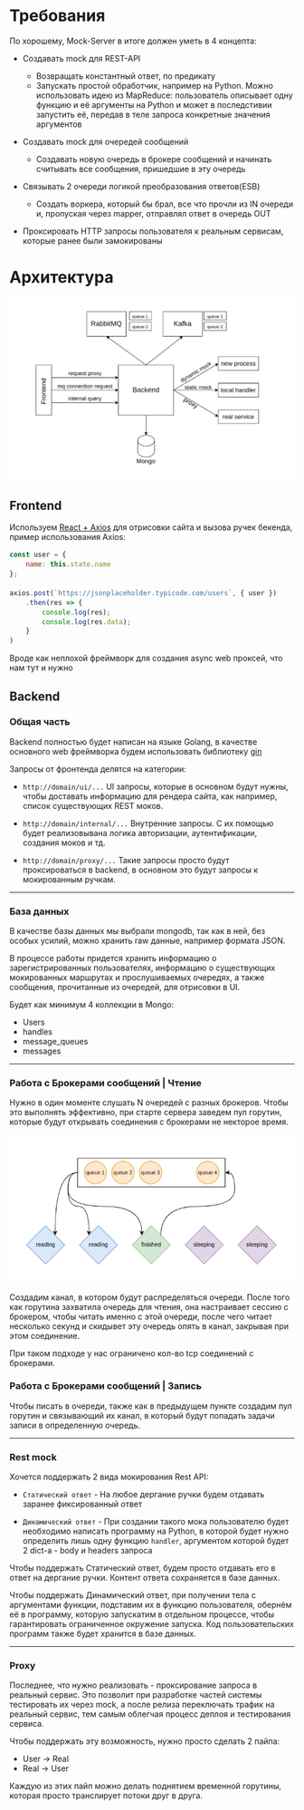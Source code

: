 # Требования

По хорошему, Mock-Server в итоге должен уметь в 4 концепта:

- Создавать mock для REST-API
  - Возвращать константный ответ, по предикату
  - Запускать простой обработчик, например на Python. Можно использовать идею из MapReduce: пользователь описывает одну функцию и её аргументы на Python и может в последстивии запустить её, передав в теле запроса конкретные значения аргументов

- Создавать mock для очередей сообщений
  - Создавать новую очередь в брокере сообщений и начинать считывать все сообщения, пришедшие в эту очередь

- Связывать 2 очереди логикой преобразования ответов(ESB)
  - Создать воркера, который бы брал, все что прочли из IN очереди и, пропуская через mapper, отправлял ответ в очередь OUT

- Проксировать HTTP запросы пользователя к реальным сервисам, которые ранее были замокированы

# Архитектура

![arch](docs/architecture_overview.png)

## Frontend

Используем [React + Axios](https://www.digitalocean.com/community/tutorials/react-axios-react) для отрисовки сайта и вызова ручек бекенда, пример использования Axios:

```js
const user = {
    name: this.state.name
};

axios.post(`https://jsonplaceholder.typicode.com/users`, { user })
    .then(res => {
        console.log(res);
        console.log(res.data);
    }
)
```

Вроде как неплохой фреймворк для создания async web проксей, что нам тут и нужно

## Backend

### Общая часть

Backend полностью будет написан на языке Golang, в качестве основного web фреймворка будем использовать библиотеку [gin](https://github.com/gin-gonic/gin)

Запросы от фронтенда делятся на категории:

- `http://domain/ui/...` UI запросы, которые в основном будут нужны, чтобы доставать информацию для рендера сайта, как например, список существующих REST моков.

- `http://domain/internal/...` Внутренние запросы. С их помощью будет реализовывана логика авторизации, аутентификации, создания моков и тд.

- `http://domain/proxy/...` Такие запросы просто будут проксироваться в backend, в основном это будут запросы к мокированным ручкам.

---

### База данных

В качестве базы данных мы выбрали mongodb, так как в ней, без особых усилий, можно хранить raw данные, например формата JSON.

В процессе работы придется хранить информацию о зарегистрированных пользователях, информацию о существующих мокированных маршрутах и прослушиваемых очередях, а также сообщения, прочитанные из очередей, для отрисовки в UI.

Будет как минимум 4 коллекции в Mongo:
- Users
- handles
- message_queues
- messages

---

### Работа с Брокерами сообщений | Чтение

Нужно в один моменте слушать N очередей с разных брокеров. Чтобы это выполнять эффективно, при старте сервера заведем пул горутин, которые будут открывать соединения с брокерами не некторое время.

![block_queue](docs/blocking_queue.png)

Создадим канал, в котором будут распределяться очереди. После того как горутина захватила очередь для чтения, она настраивает сессию с брокером, чтобы читать именно с этой очереди, после чего читает несколько секунд и скидывет эту очередь опять в канал, закрывая при этом соединение.

При таком подходе у нас ограничено кол-во tcp соединений с брокерами.

### Работа с Брокерами сообщений | Запись

Чтобы писать в очереди, также как в предыдущем пункте создадим пул горутин и связывающий их канал, в который будут попадать задачи записи в определенную очередь.

---

### Rest mock

Хочется поддержать 2 вида мокирования Rest API:

- `Статический ответ` - На любое дергание ручки будем отдавать заранее фиксированный ответ

- `Динамический ответ` - При создании такого мока пользователю будет необходимо написать программу на Python, в которой будет нужно определить лишь одну функцию `handler`, аргументом которой будет 2 dict-а - body и headers запроса

Чтобы поддержать Статический ответ, будем просто отдавать его в ответ на дергание ручки. Контент ответа сохраняется в базе данных.

Чтобы поддержать Динамический ответ, при получении тела с аргументами функции, подставим их в функцию пользователя, обернём её в программу, которую запускатим в отдельном процессе, чтобы гарантировать ограниченное окружение запуска. Код пользовательских программ также будет хранится в базе данных.

---

### Proxy

Последнее, что нужно реализовать - проксирование запроса в реальный сервис. Это позволит при разработке частей системы тестировать их через mock, а после релиза переключать трафик на реальный сервис, тем самым облегчая процесс деплоя и тестирования сервиса.

Чтобы поддержать эту возможность, нужно просто сделать 2 пайпа:

- User -> Real
- Real -> User

Каждую из этих пайп можно делать поднятием временной горутины, которая просто транслирует потоки друг в друга.
